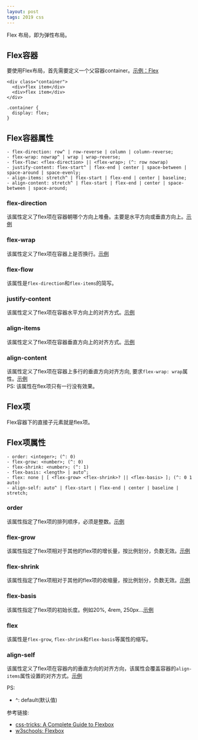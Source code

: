 ```yaml
---
layout: post
tags: 2019 css
---
```

Flex 布局，即为弹性布局。 

## Flex容器  
要使用Flex布局，首先需要定义一个父容器container。[示例：Flex](https://codepen.io/chesterchenn/pen/JzrBwO)
```
<div class="container">
  <div>flex item</div>
  <div>flex item</div>
</div>

.container {
  display: flex;
}
```
## Flex容器属性
```
- flex-direction: row^ | row-reverse | column | column-reverse;
- flex-wrap: nowrap^ | wrap | wrap-reverse;
- flex-flow: <flex-direction> || <flex-wrap>; (^: row nowrap)
- justify-content: flex-start^ | flex-end | center | space-between | space-around | space-evenly;
- align-items: stretch^ | flex-start | flex-end | center | baseline; 
- align-content: stretch^ | flex-start | flex-end | center | space-between | space-around;
```

### flex-direction
该属性定义了flex项在容器朝哪个方向上堆叠。主要是水平方向或垂直方向上。[示例](https://codepen.io/chesterchenn/pen/GeMYrr)

### flex-wrap
该属性定义了flex项在容器上是否换行。[示例](https://codepen.io/chesterchenn/pen/XGexBv)

### flex-flow
该属性是`flex-direction`和`flex-items`的简写。

### justify-content
该属性定义了flex项在容器水平方向上的对齐方式。[示例](https://codepen.io/chesterchenn/pen/EMwdMj)

### align-items
该属性定义了flex项在容器垂直方向上的对齐方式。[示例](https://codepen.io/chesterchenn/pen/zbEMwB)

### align-content
该属性定义了flex项在容器上多行的垂直方向对齐方向, 要求`flex-wrap: wrap`属性。[示例](https://codepen.io/chesterchenn/pen/BbJzdV)  
PS: 该属性在flex项只有一行没有效果。

## Flex项
Flex容器下的直接子元素就是flex项。

## Flex项属性
```
- order: <integer>; (^: 0)
- flex-grow: <number>; (^: 0)
- flex-shrink: <number>; (^: 1)
- flex-basis: <length> | auto^;
- flex: none | [ <flex-grow> <flex-shrink>? || <flex-basis> ]; (^: 0 1 auto)
- align-self: auto^ | flex-start | flex-end | center | baseline | stretch;
```

### order
该属性指定了flex项的排列顺序，必须是整数。[示例](https://codepen.io/chesterchenn/pen/vPpXGa)

### flex-grow
该属性指定了flex项相对于其他的flex项的增长量，按比例划分，负数无效。[示例](https://codepen.io/chesterchenn/pen/qvpqWQ)

### flex-shrink
该属性指定了flex项相对于其他的flex项的收缩量，按比例划分，负数无效。[示例](https://codepen.io/chesterchenn/pen/qvpqNg)

### flex-basis
该属性指定了flex项的初始长度。例如20%, 4rem, 250px...[示例](https://codepen.io/chesterchenn/pen/jJYVzY)

### flex
该属性是`flex-grow`, `flex-shrink`和`flex-basis`等属性的缩写。

### align-self
该属性定义了flex项在容器内的垂直方向的对齐方向，该属性会覆盖容器的`align-items`属性设置的对齐方式。[示例](https://codepen.io/chesterchenn/pen/rRpWPP)

PS: 
 - ^: default(默认值)

参考链接: 
- [css-tricks: A Complete Guide to Flexbox](https://css-tricks.com/snippets/css/a-guide-to-flexbox)
- [w3schools: Flexbox](https://www.w3schools.com/css/css3_flexbox.asp)
